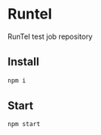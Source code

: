 # Runtel

RunTel test job repository

## Install

```bash
npm i
```

## Start

```bash
npm start
```
